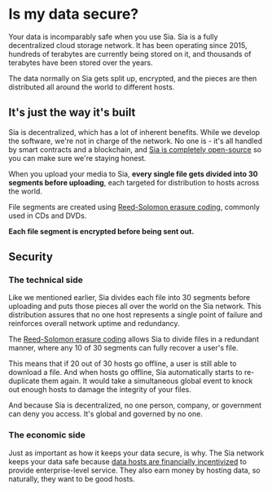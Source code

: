 # Is my data secure?

Your data is incomparably safe when you use Sia. Sia is a fully decentralized cloud storage network. It has been operating since 2015, hundreds of terabytes are currently being stored on it, and thousands of terabytes have been stored over the years.

The data normally on Sia gets split up, encrypted, and the pieces are then distributed all around the world to different hosts.

## It's just the way it's built

Sia is decentralized, which has a lot of inherent benefits. While we develop the software, we're not in charge of the network. No one is - it's all handled by smart contracts and a blockchain, and [Sia is completely open-source](https://github.com/SiaFoundation) so you can make sure we're staying honest.

When you upload your media to Sia, **every single file gets divided into 30 segments before uploading**, each targeted for distribution to hosts across the world.

File segments are created using [Reed-Solomon erasure coding](https://en.wikipedia.org/wiki/Reed%E2%80%93Solomon\_error\_correction), commonly used in CDs and DVDs.

**Each file segment is encrypted before being sent out.**

## Security

### **The technical side**

Like we mentioned earlier, Sia divides each file into 30 segments before uploading and puts those pieces all over the world on the Sia network. This distribution assures that no one host represents a single point of failure and reinforces overall network uptime and redundancy.

The [Reed-Solomon erasure coding](https://en.wikipedia.org/wiki/Reed%E2%80%93Solomon\_error\_correction) allows Sia to divide files in a redundant manner, where any 10 of 30 segments can fully recover a user's file.

This means that if 20 out of 30 hosts go offline, a user is still able to download a file. And when hosts go offline, Sia automatically starts to re-duplicate them again. It would take a simultaneous global event to knock out enough hosts to damage the integrity of your files.

And because Sia is decentralized, no one person, company, or government can deny you access. It's global and governed by no one.

### The economic side

Just as important as how it keeps your data secure, is why. The Sia network keeps your data safe because [data hosts are financially incentivized](../../../hosting/about-hosting-on-sia.md#fees) to provide enterprise-level service. They also earn money by hosting data, so naturally, they want to be good hosts.
